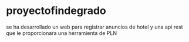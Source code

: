 # proyectofindegrado
se ha desarrollado un web para registrar anuncios de hotel y una api rest que le proporcionara una herramienta de PLN
